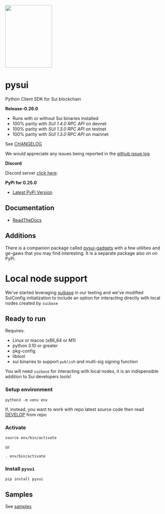 <img src="https://raw.githubusercontent.com/FrankC01/pysui/main/images//pysui_logo_color.png" width="150" height="200"/>

# pysui

Python Client SDK for Sui blockchain

**Release-0.26.0**

- Runs with or without Sui binaries installed
- 100% parity with _SUI 1.4.0 RPC API_ on devnet
- 100% parity with _SUI 1.3.0 RPC API_ on testnet
- 100% parity with _SUI 1.3.0 RPC API_ on mainnet

See [CHANGELOG](https://github.com/FrankC01/pysui/blob/main/CHANGELOG.md)

We would appreciate any issues being reported in the [github issue log](https://github.com/FrankC01/pysui/issues)

**Discord**

Discord server [click here](https://discord.gg/uCGYfY4Ph4):

**PyPi for 0.25.0**

- [Latest PyPi Version](https://pypi.org/project/pysui/)

## Documentation

- [ReadTheDocs](https://pysui.readthedocs.io/en/latest/index.html)

## Additions

There is a companion package called [pysui-gadgets](https://github.com/FrankC01/pysui_gadgets) with a few utilities and ge-gaws that you may find interesting. It is a separate package also on on PyPi.

# Local node support

We've started leveraging [suibase](https://github.com/ChainMovers/suibase) in our testing and we've modified SuiConfig initialization to include an option for interacting directly with local nodes created by `suibase`

## Ready to run

Requires:

- Linux or macos (x86_64 or M1)
- python 3.10 or greater
- pkg-config
- libtool
- sui binaries to support `publish` and mutli-sig signing function

You will need `suibase` for interacting with local nodes, it is an indispensible addition to Sui developers tools!

### Setup environment

`python3 -m venv env`

If, instead, you want to work with repo latest source code then read [DEVELOP](https://github.com/FrankC01/pysui/blob/main/DEVELOP.md) from repo

### Activate

`source env/bin/activate`

or

`. env/bin/activate`

### Install `pysui`

`pip install pysui`

## Samples

See [samples](https://github.com/FrankC01/pysui/blob/main/samples/README.md)
